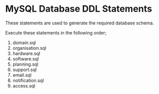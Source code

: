 MySQL Database DDL Statements
=============================

These statements are used to generate the required database schema.

Execute these statements in the following order;

1. domain.sql
2. organisation.sql
3. hardware.sql
4. software.sql
5. planning.sql
6. support.sql
7. email.sql
8. notification.sql
9. access.sql


